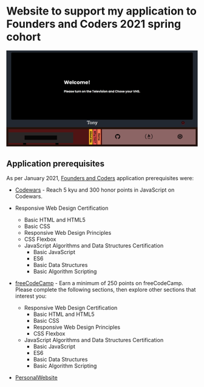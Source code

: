 # Website to support my application to Founders and Coders 2021 spring cohort

![Website screenshot - desktop](./images/TonyFAC21Application.png)

## Application prerequisites

As per January 2021, [Founders and Coders](https://www.foundersandcoders.com) application prerequisites were:

- [Codewars](https://www.codewars.com) - Reach 5 kyu and 300 honor points in JavaScript on Codewars.
- Responsive Web Design Certification

  - Basic HTML and HTML5
  - Basic CSS
  - Responsive Web Design Principles
  - CSS Flexbox
  - JavaScript Algorithms and Data Structures Certification
    - Basic JavaScript
    - ES6
    - Basic Data Structures
    - Basic Algorithm Scripting

- [freeCodeCamp](https://www.freecodecamp.org) - Earn a minimum of 250 points on freeCodeCamp. Please complete the following sections, then explore other sections that interest you:

  - Responsive Web Design Certification
    - Basic HTML and HTML5
    - Basic CSS
    - Responsive Web Design Principles
    - CSS Flexbox
  - JavaScript Algorithms and Data Structures Certification
    - Basic JavaScript
    - ES6
    - Basic Data Structures
    - Basic Algorithm Scripting

- [PersonalWebsite](https://designaky.github.io/FAC21Application/)
